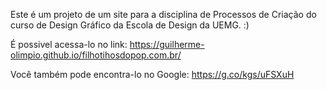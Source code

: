 Este é um projeto de um site para a disciplina de Processos de Criação do curso de Design Gráfico da Escola de Design da UEMG. :)

É possivel acessa-lo no link: https://guilherme-olimpio.github.io/filhotihosdopop.com.br/

Você também pode encontra-lo no Google: https://g.co/kgs/uFSXuH
